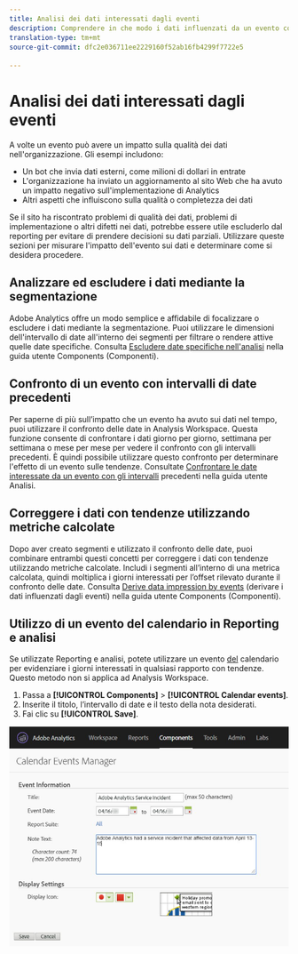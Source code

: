```yaml
---
title: Analisi dei dati interessati dagli eventi
description: Comprendere in che modo i dati influenzati da un evento contribuiscono alla qualità generale dei dati.
translation-type: tm+mt
source-git-commit: dfc2e036711ee2229160f52ab16fb4299f7722e5

---
```



# Analisi dei dati interessati dagli eventi

A volte un evento può avere un impatto sulla qualità dei dati nell&#39;organizzazione. Gli esempi includono:

* Un bot che invia dati esterni, come milioni di dollari in entrate
* L&#39;organizzazione ha inviato un aggiornamento al sito Web che ha avuto un impatto negativo sull&#39;implementazione di Analytics
* Altri aspetti che influiscono sulla qualità o completezza dei dati

Se il sito ha riscontrato problemi di qualità dei dati, problemi di implementazione o altri difetti nei dati, potrebbe essere utile escluderlo dal reporting per evitare di prendere decisioni su dati parziali. Utilizzare queste sezioni per misurare l&#39;impatto dell&#39;evento sui dati e determinare come si desidera procedere.

## Analizzare ed escludere i dati mediante la segmentazione

Adobe Analytics offre un modo semplice e affidabile di focalizzare o escludere i dati mediante la segmentazione. Puoi utilizzare le dimensioni dell&#39;intervallo di date all&#39;interno dei segmenti per filtrare o rendere attive quelle date specifiche. Consulta [Escludere date specifiche nell&#39;analisi](/help/components/c-segmentation/use-cases/exclude-date-range.md) nella guida utente Components (Componenti).

## Confronto di un evento con intervalli di date precedenti

Per saperne di più sull’impatto che un evento ha avuto sui dati nel tempo, puoi utilizzare il confronto delle date in Analysis Workspace. Questa funzione consente di confrontare i dati giorno per giorno, settimana per settimana o mese per mese per vedere il confronto con gli intervalli precedenti. È quindi possibile utilizzare questo confronto per determinare l&#39;effetto di un evento sulle tendenze. Consultate [Confrontare le date interessate da un evento con gli intervalli](/help/analyze/analysis-workspace/components/calendar-date-ranges/compare-event.md) precedenti nella guida utente Analisi.

## Correggere i dati con tendenze utilizzando metriche calcolate

Dopo aver creato segmenti e utilizzato il confronto delle date, puoi combinare entrambi questi concetti per correggere i dati con tendenze utilizzando metriche calcolate. Includi i segmenti all’interno di una metrica calcolata, quindi moltiplica i giorni interessati per l’offset rilevato durante il confronto delle date. Consulta [Derive data impression by events](/help/components/c-calcmetrics/cm-events.md) (derivare i dati influenzati dagli eventi) nella guida utente Components (Componenti).

## Utilizzo di un evento del calendario in Reporting e analisi

Se utilizzate Reporting e analisi, potete utilizzare un evento [del](/help/components/t-calendar-event.md) calendario per evidenziare i giorni interessati in qualsiasi rapporto con tendenze. Questo metodo non si applica ad Analysis Workspace.

1. Passa a **[!UICONTROL Components]** > **[!UICONTROL Calendar events]**.
2. Inserite il titolo, l’intervallo di date e il testo della nota desiderati.
3. Fai clic su **[!UICONTROL Save]**.

![Evento calendario](assets/exclude_calendar_event.jpg)
